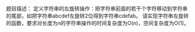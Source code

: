 题目描述：
定义字符串的左旋转操作：把字符串前面的若干个字符移动到字符串的尾部，如把字符串abcdef左旋转2位得到字符串cdefab。
请实现字符串左旋转的函数，要求对长度为n的字符串操作的时间复杂度为O(n)，空间复杂度为O(1)。
